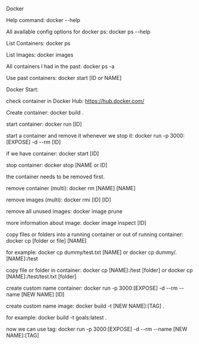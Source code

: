 Docker

Help command: docker --help

All available config options for docker ps: docker ps --help

List Containers: docker ps

List Images: docker images

All containers I had in the past: docker ps -a

Use past containers: docker start [ID or NAME]

Docker Start: 

check container in Docker Hub: https://hub.docker.com/

Create container: docker build .

start container: docker run [ID]

start a container and remove it whenever we stop it: docker run -p 3000:[EXPOSE] -d --rm [ID]

if we have container: docker start [ID]

stop container: docker stop [NAME or ID]

the container needs to be removed first.

remove container (multi): docker rm [NAME] [NAME]

remove images (multi): docker rmi [ID] [ID]

remove all unused images: docker image prune

more information about image: docker image inspect [ID]

copy files or folders into a running container or out of running container: docker cp [folder or file] [NAME]

for example: docker cp dummy/test.txt [NAME] or docker cp dummy/. [NAME]:/test

copy file or folder in container: docker cp [NAME]:/test [folder] or docker cp [NAME]:/test/test.txt [folder]

create custom name container: docker run -p 3000:[EXPOSE] -d --rm --name [NEW NAME] [ID]

create custom name image: docker build -t [NEW NAME]:[TAG] .

for example: docker build -t goals:latest . 

now we can use tag: docker run -p 3000:[EXPOSE] -d --rm --name [NEW NAME]:[TAG]
